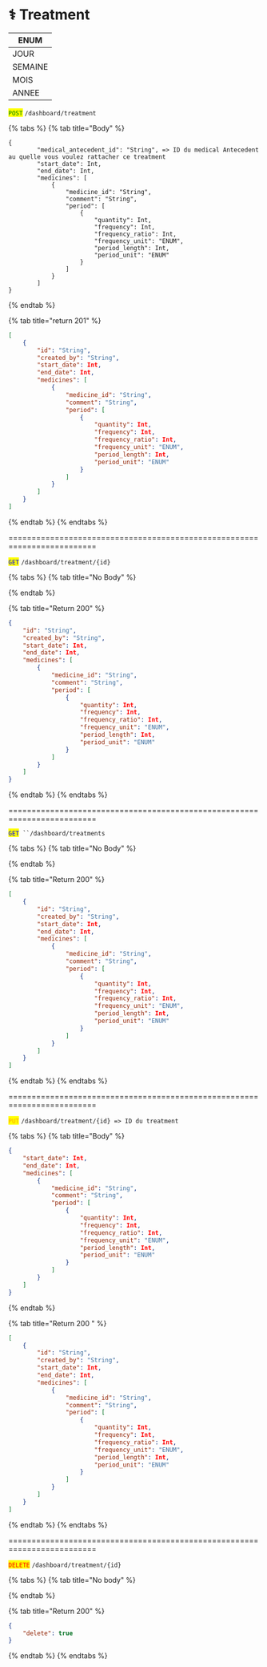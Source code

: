 # ⚕️ Treatment

| ENUM    |
| ------- |
| JOUR    |
| SEMAINE |
| MOIS    |
| ANNEE   |







<mark style="color:green;">`POST`</mark> `/dashboard/treatment`

{% tabs %}
{% tab title="Body" %}
```
{
		"medical_antecedent_id": "String", => ID du medical Antecedent au quelle vous voulez rattacher ce treatment
		"start_date": Int,
		"end_date": Int,
		"medicines": [
			{
				"medicine_id": "String",
				"comment": "String",
				"period": [
					{
						"quantity": Int,
						"frequency": Int,
						"frequency_ratio": Int,
						"frequency_unit": "ENUM",
						"period_length": Int,
						"period_unit": "ENUM"
					}
				]
			}
		]
}
```
{% endtab %}

{% tab title="return 201" %}
```json
[
	{
		"id": "String",
		"created_by": "String",
		"start_date": Int,
		"end_date": Int,
		"medicines": [
			{
				"medicine_id": "String",
				"comment": "String",
				"period": [
					{
						"quantity": Int,
						"frequency": Int,
						"frequency_ratio": Int,
						"frequency_unit": "ENUM",
						"period_length": Int,
						"period_unit": "ENUM"
					}
				]
			}
		]
	}
]
```
{% endtab %}
{% endtabs %}

\=========================================================================

<mark style="color:blue;">`GET`</mark> `/dashboard/treatment/{id}`

{% tabs %}
{% tab title="No Body" %}

{% endtab %}

{% tab title="Return 200" %}
```json
{
	"id": "String",
	"created_by": "String",
	"start_date": Int,
	"end_date": Int,
	"medicines": [
		{
			"medicine_id": "String",
			"comment": "String",
			"period": [
				{
					"quantity": Int,
					"frequency": Int,
					"frequency_ratio": Int,
					"frequency_unit": "ENUM",
					"period_length": Int,
					"period_unit": "ENUM"
				}
			]
		}
	]
}
```
{% endtab %}
{% endtabs %}

\=========================================================================

<mark style="color:blue;">`GET`</mark>` ``/dashboard/treatments`

{% tabs %}
{% tab title="No Body" %}

{% endtab %}

{% tab title="Return 200" %}
```json
[
	{
		"id": "String",
		"created_by": "String",
		"start_date": Int,
		"end_date": Int,
		"medicines": [
			{
				"medicine_id": "String",
				"comment": "String",
				"period": [
					{
						"quantity": Int,
						"frequency": Int,
						"frequency_ratio": Int,
						"frequency_unit": "ENUM",
						"period_length": Int,
						"period_unit": "ENUM"
					}
				]
			}
		]
	}
]
```
{% endtab %}
{% endtabs %}

\=========================================================================

<mark style="color:orange;">`PUT`</mark> `/dashboard/treatment/{id} => ID du treatment`

{% tabs %}
{% tab title="Body" %}
```json
{
	"start_date": Int,
	"end_date": Int,
	"medicines": [
		{
			"medicine_id": "String",
			"comment": "String",
			"period": [
				{
					"quantity": Int,
					"frequency": Int,
					"frequency_ratio": Int,
					"frequency_unit": "ENUM",
					"period_length": Int,
					"period_unit": "ENUM"
				}
			]
		}
	]
}
```
{% endtab %}

{% tab title="Return 200 " %}
```json
[
	{
		"id": "String",
		"created_by": "String",
		"start_date": Int,
		"end_date": Int,
		"medicines": [
			{
				"medicine_id": "String",
				"comment": "String",
				"period": [
					{
						"quantity": Int,
						"frequency": Int,
						"frequency_ratio": Int,
						"frequency_unit": "ENUM",
						"period_length": Int,
						"period_unit": "ENUM"
					}
				]
			}
		]
	}
]
```
{% endtab %}
{% endtabs %}

\=========================================================================

<mark style="color:red;">`DELETE`</mark> `/dashboard/treatment/{id}`

{% tabs %}
{% tab title="No body" %}

{% endtab %}

{% tab title="Return 200" %}
```json
{
	"delete": true
}
```
{% endtab %}
{% endtabs %}
